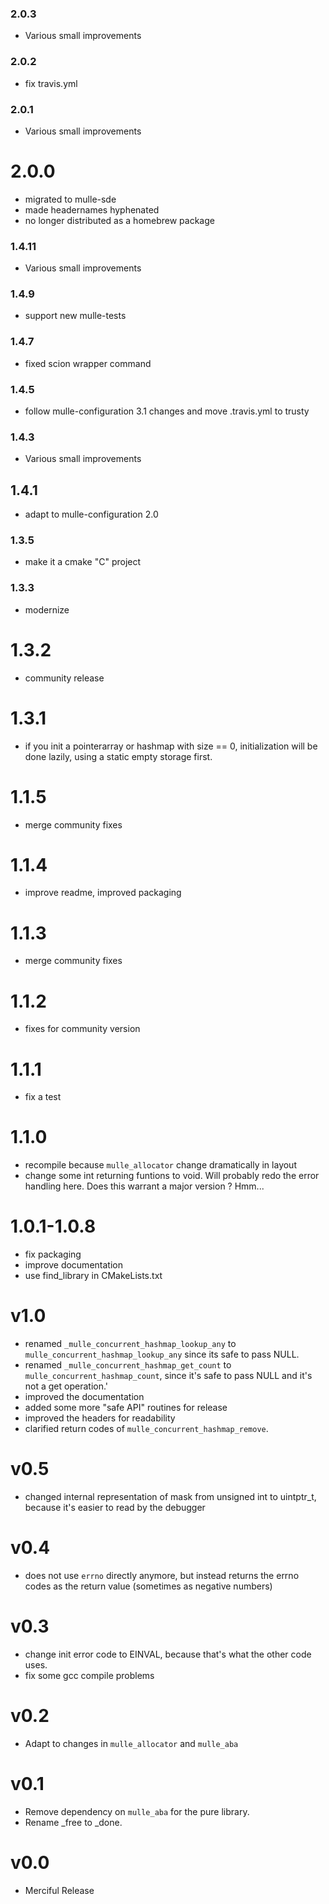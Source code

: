 ### 2.0.3

* Various small improvements

### 2.0.2

* fix travis.yml

### 2.0.1

* Various small improvements

# 2.0.0

* migrated to mulle-sde
* made headernames hyphenated
* no longer distributed as a homebrew package

### 1.4.11

* Various small improvements

### 1.4.9

* support new mulle-tests

### 1.4.7

* fixed scion wrapper command

### 1.4.5

* follow mulle-configuration 3.1 changes and move .travis.yml to trusty

### 1.4.3

* Various small improvements

## 1.4.1

* adapt to mulle-configuration 2.0


### 1.3.5

* make it a cmake "C" project

### 1.3.3

* modernize


1.3.2
===

* community release


1.3.1
===

* if you init a pointerarray or hashmap with size == 0, initialization will be
done lazily, using a static empty storage first.

1.1.5
===

* merge community fixes

1.1.4
===

* improve readme, improved packaging

1.1.3
===

* merge community fixes

1.1.2
===

* fixes for community version

1.1.1
===

* fix a test

1.1.0
===

* recompile because `mulle_allocator` change dramatically in layout
* change some int returning funtions to void. Will probably redo the error
handling here. Does this warrant a major version ? Hmm...


1.0.1-1.0.8
===

* fix packaging
* improve documentation
* use find_library in CMakeLists.txt


# v1.0

* renamed `_mulle_concurrent_hashmap_lookup_any` to `mulle_concurrent_hashmap_lookup_any` since its safe to pass NULL.
* renamed `_mulle_concurrent_hashmap_get_count` to `mulle_concurrent_hashmap_count`,
since it's safe to pass NULL and it's not a get operation.'
* improved the documentation
* added  some more "safe API" routines for release
* improved the headers for readability
* clarified return codes of `mulle_concurrent_hashmap_remove`.

# v0.5

* changed internal representation of mask from unsigned int to uintptr_t,
  because it's easier to read by the debugger

# v0.4

* does not use `errno` directly anymore, but instead returns the errno codes
  as the return value (sometimes as negative numbers)

# v0.3

* change init error code to EINVAL, because that's what the other code uses.
* fix some gcc compile problems

# v0.2

* Adapt to changes in `mulle_allocator` and `mulle_aba`

# v0.1

* Remove dependency on `mulle_aba` for the pure library.
* Rename _free to _done.

# v0.0

* Merciful Release
